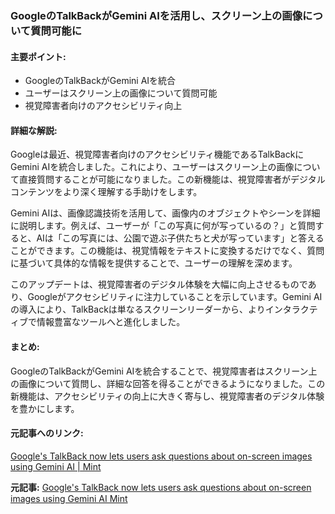 ### GoogleのTalkBackがGemini AIを活用し、スクリーン上の画像について質問可能に

#### 主要ポイント:
- GoogleのTalkBackがGemini AIを統合
- ユーザーはスクリーン上の画像について質問可能
- 視覚障害者向けのアクセシビリティ向上

#### 詳細な解説:
Googleは最近、視覚障害者向けのアクセシビリティ機能であるTalkBackにGemini AIを統合しました。これにより、ユーザーはスクリーン上の画像について直接質問することが可能になりました。この新機能は、視覚障害者がデジタルコンテンツをより深く理解する手助けをします。

Gemini AIは、画像認識技術を活用して、画像内のオブジェクトやシーンを詳細に説明します。例えば、ユーザーが「この写真に何が写っているの？」と質問すると、AIは「この写真には、公園で遊ぶ子供たちと犬が写っています」と答えることができます。この機能は、視覚情報をテキストに変換するだけでなく、質問に基づいて具体的な情報を提供することで、ユーザーの理解を深めます。

このアップデートは、視覚障害者のデジタル体験を大幅に向上させるものであり、Googleがアクセシビリティに注力していることを示しています。Gemini AIの導入により、TalkBackは単なるスクリーンリーダーから、よりインタラクティブで情報豊富なツールへと進化しました。

#### まとめ:
GoogleのTalkBackがGemini AIを統合することで、視覚障害者はスクリーン上の画像について質問し、詳細な回答を得ることができるようになりました。この新機能は、アクセシビリティの向上に大きく寄与し、視覚障害者のデジタル体験を豊かにします。

#### 元記事へのリンク:
[Google's TalkBack now lets users ask questions about on-screen images using Gemini AI | Mint](https://www.livemint.com/technology/tech-news/google-s-talkback-now-lets-users-ask-questions-about-on-screen-images-using-gemini-ai-11716784512189.html)

**元記事:** [Google's TalkBack now lets users ask questions about on-screen images using Gemini AI Mint](https://www.livemint.com/technology/tech-news/googles-talkback-now-lets-users-ask-questions-about-on-screen-images-using-gemini-ai-11747391729017.html)